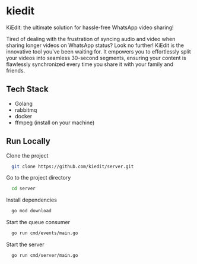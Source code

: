 
# kiedit

KiEdit: the ultimate solution for hassle-free WhatsApp video sharing!

Tired of dealing with the frustration of syncing audio and video when sharing longer videos on WhatsApp status? Look no further! KiEdit is the innovative tool you've been waiting for. It empowers you to effortlessly split your videos into seamless 30-second segments, ensuring your content is flawlessly synchronized every time you share it with your family and friends.


## Tech Stack

- Golang
- rabbitmq
- docker
- ffmpeg (install on your machine)


## Run Locally

Clone the project

```bash
  git clone https://github.com/kiedit/server.git
```

Go to the project directory

```bash
  cd server
```

Install dependencies

```bash
  go mod download
```

Start the queue consumer

```bash
  go run cmd/events/main.go
```

Start the server

```bash
  go run cmd/server/main.go
```

